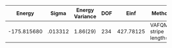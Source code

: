 | Energy      | Sigma   | Energy Variance | DOF | Einf      | Method                 | Reference |
|-------------|---------|-----------------|-----|-----------|------------------------|-----------|
| -175.815680 | .013312 | 1.86(29)        | 234 | 427.78125 | VAFQMC stripe length=8 | TODO: This is from Sorella and this is not public git-scm.sissa.it:TurboLattice/HST_AAD/example/16x16/U8/stripel8doping1su8p5/b1.3n/pbc |
